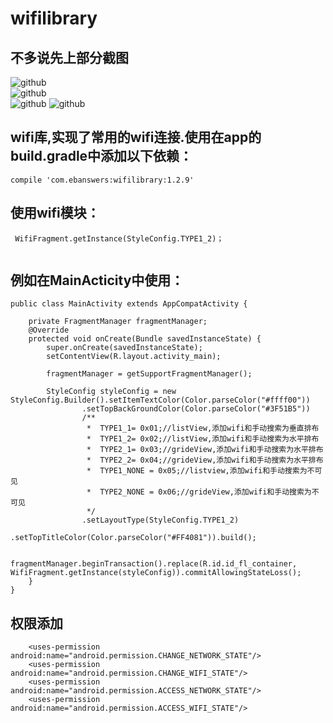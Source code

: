 # wifilibrary
## 不多说先上部分截图
![github](https://github.com/LiShiHui24740/wifilibrary/blob/master/WifiModel/img/wifi_1.jpg)  
![github](https://github.com/LiShiHui24740/wifilibrary/blob/master/WifiModel/img/wifi_2.jpg)  
![github](https://github.com/LiShiHui24740/wifilibrary/blob/master/WifiModel/img/wifi_3.jpg) 
![github](https://github.com/LiShiHui24740/wifilibrary/blob/master/WifiModel/img/wifi_4.jpg) 
## wifi库,实现了常用的wifi连接.使用在app的build.gradle中添加以下依赖：

```
compile 'com.ebanswers:wifilibrary:1.2.9'

```
## 使用wifi模块：

```
 WifiFragment.getInstance(StyleConfig.TYPE1_2)；
 
```

## 例如在MainActicity中使用：
```
public class MainActivity extends AppCompatActivity {

    private FragmentManager fragmentManager;
    @Override
    protected void onCreate(Bundle savedInstanceState) {
        super.onCreate(savedInstanceState);
        setContentView(R.layout.activity_main);
        
        fragmentManager = getSupportFragmentManager();
        
        StyleConfig styleConfig = new StyleConfig.Builder().setItemTextColor(Color.parseColor("#ffff00"))
                .setTopBackGroundColor(Color.parseColor("#3F51B5"))
                /**
                 *  TYPE1_1= 0x01;//listView,添加wifi和手动搜索为垂直排布
                 *  TYPE1_2= 0x02;//listView,添加wifi和手动搜索为水平排布
                 *  TYPE2_1= 0x03;//grideView,添加wifi和手动搜索为水平排布
                 *  TYPE2_2= 0x04;//grideView,添加wifi和手动搜索为水平排布
                 *  TYPE1_NONE = 0x05;//listview,添加wifi和手动搜索为不可见
                 *  TYPE2_NONE = 0x06;//grideView,添加wifi和手动搜索为不可见
                 */
                .setLayoutType(StyleConfig.TYPE1_2)
                .setTopTitleColor(Color.parseColor("#FF4081")).build();
        
        fragmentManager.beginTransaction().replace(R.id.id_fl_container, WifiFragment.getInstance(styleConfig)).commitAllowingStateLoss();
    }
}

```
## 权限添加
```
    <uses-permission android:name="android.permission.CHANGE_NETWORK_STATE"/>
    <uses-permission android:name="android.permission.CHANGE_WIFI_STATE"/>
    <uses-permission android:name="android.permission.ACCESS_NETWORK_STATE"/>
    <uses-permission android:name="android.permission.ACCESS_WIFI_STATE"/>
```    
